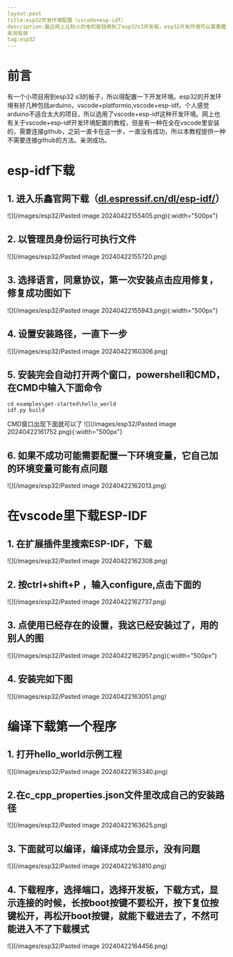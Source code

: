 ```yaml
---
layout:post
title:esp32开发环境配置（vscode+esp-idf）
description:最近网上比较火的电机旋钮用到了esp32s3开发板，esp32开发环境可以需要魔法，比较麻烦，所以用了一种不需要魔法的配置方法，
亲测有效
tag:esp32
---
```


# 前言 
有一个小项目用到esp32 s3的板子，所以得配置一下开发环境。esp32的开发环境有好几种包括arduino，vscode+platformio,vscode+esp-idf。个人感觉arduino不适合太大的项目，所以选用了vscode+esp-idf这种开发环境。网上也有关于vscode+esp-idf开发环境配置的教程，但是有一种在全在vscode里安装的，需要连接github，之前一直卡在这一步，一直没有成功，所以本教程提供一种不需要连接github的方法。亲测成功。
# esp-idf下载
## 1. 进入乐鑫官网下载（[dl.espressif.cn/dl/esp-idf/](https://dl.espressif.cn/dl/esp-idf/)）
![](/images/esp32/Pasted image 20240422155405.png){:width="500px"}
## 2. 以管理员身份运行可执行文件
![](/images/esp32/Pasted image 20240422155720.png)
## 3. 选择语言，同意协议，第一次安装点击应用修复，修复成功图如下
![](/images/esp32/Pasted image 20240422155943.png){:width="500px"}
## 4. 设置安装路径，一直下一步
![](/images/esp32/Pasted image 20240422160306.png)
## 5. 安装完会自动打开两个窗口，powershell和CMD，在CMD中输入下面命令
```
cd examples\get-started\hello_world
idf.py build
```
CMD窗口出现下面就可以了
![](/images/esp32/Pasted image 20240422161752.png){:width="500px"}
## 6. 如果不成功可能需要配置一下环境变量，它自己加的环境变量可能有点问题
![](/images/esp32/Pasted image 20240422162013.png)
# 在vscode里下载ESP-IDF
## 1. 在扩展插件里搜索ESP-IDF，下载
![](/images/esp32/Pasted image 20240422162308.png)
## 2. 按ctrl+shift+P ，输入configure,点击下面的
![](/images/esp32/Pasted image 20240422162737.png)
## 3. 点使用已经存在的设置，我这已经安装过了，用的别人的图
![](/images/esp32/Pasted image 20240422162957.png){:width="500px"}
## 4. 安装完如下图
![](/images/esp32/Pasted image 20240422163051.png)
# 编译下载第一个程序
## 1. 打开hello_world示例工程
![](/images/esp32/Pasted image 20240422163340.png)
## 2.在c_cpp_properties.json文件里改成自己的安装路径
![](/images/esp32/Pasted image 20240422163625.png)
## 3. 下面就可以编译，编译成功会显示，没有问题
![](/images/esp32/Pasted image 20240422163810.png)
## 4. 下载程序，选择端口，选择开发板，下载方式，显示连接的时候，长按boot按键不要松开，按下复位按键松开，再松开boot按键，就能下载进去了，不然可能进入不了下载模式
![](/images/esp32/Pasted image 20240422164456.png)